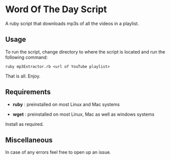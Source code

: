 # Word Of The Day Script

A ruby script that downloads mp3s of all the videos in a playlist.


## Usage
To run the script, change directory to where the script is located and run the following command:

	ruby mp3Extractor.rb <url of YouTube playlist>

That is all. Enjoy.

## Requirements

 * **ruby** : preinstalled on most Linux and Mac systems

 * **wget** : preinstalled on most Linux, Mac as well as windows systems

Install as required.


## Miscellaneous
In case of any errors feel free to open up an issue.

